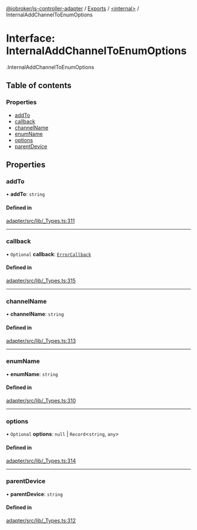 [@iobroker/js-controller-adapter](../README.md) / [Exports](../modules.md) / [<internal\>](../modules/internal_.md) / InternalAddChannelToEnumOptions

# Interface: InternalAddChannelToEnumOptions

[<internal>](../modules/internal_.md).InternalAddChannelToEnumOptions

## Table of contents

### Properties

- [addTo](internal_.InternalAddChannelToEnumOptions.md#addto)
- [callback](internal_.InternalAddChannelToEnumOptions.md#callback)
- [channelName](internal_.InternalAddChannelToEnumOptions.md#channelname)
- [enumName](internal_.InternalAddChannelToEnumOptions.md#enumname)
- [options](internal_.InternalAddChannelToEnumOptions.md#options)
- [parentDevice](internal_.InternalAddChannelToEnumOptions.md#parentdevice)

## Properties

### addTo

• **addTo**: `string`

#### Defined in

[adapter/src/lib/_Types.ts:311](https://github.com/ioBroker/ioBroker.js-controller/blob/6912de44/packages/adapter/src/lib/_Types.ts#L311)

___

### callback

• `Optional` **callback**: [`ErrorCallback`](../modules/internal_.md#errorcallback)

#### Defined in

[adapter/src/lib/_Types.ts:315](https://github.com/ioBroker/ioBroker.js-controller/blob/6912de44/packages/adapter/src/lib/_Types.ts#L315)

___

### channelName

• **channelName**: `string`

#### Defined in

[adapter/src/lib/_Types.ts:313](https://github.com/ioBroker/ioBroker.js-controller/blob/6912de44/packages/adapter/src/lib/_Types.ts#L313)

___

### enumName

• **enumName**: `string`

#### Defined in

[adapter/src/lib/_Types.ts:310](https://github.com/ioBroker/ioBroker.js-controller/blob/6912de44/packages/adapter/src/lib/_Types.ts#L310)

___

### options

• `Optional` **options**: ``null`` \| `Record`<`string`, `any`\>

#### Defined in

[adapter/src/lib/_Types.ts:314](https://github.com/ioBroker/ioBroker.js-controller/blob/6912de44/packages/adapter/src/lib/_Types.ts#L314)

___

### parentDevice

• **parentDevice**: `string`

#### Defined in

[adapter/src/lib/_Types.ts:312](https://github.com/ioBroker/ioBroker.js-controller/blob/6912de44/packages/adapter/src/lib/_Types.ts#L312)
